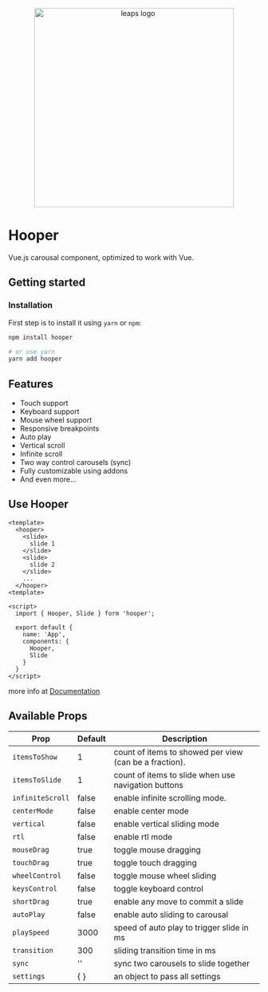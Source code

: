 <p align="center">
  <a href="https://baianat.github.io/hooper/" target="_blank">
    <img width="400" alt="leaps logo" src="https://github.com/baianat/hooper/blob/master/hooper.svg">
  </a>
</p>

# Hooper

Vue.js carousal component, optimized to work with Vue.

## Getting started

### Installation

First step is to install it using `yarn` or `npm`:

```bash
npm install hooper

# or use yarn
yarn add hooper
```

## Features

* Touch support
* Keyboard support
* Mouse wheel support
* Responsive breakpoints
* Auto play
* Vertical scroll
* Infinite scroll
* Two way control carousels (sync)
* Fully customizable using addons
* And even more...

## Use Hooper

```vue
<template>
  <hooper>
    <slide>
      slide 1
    </slide>
    <slide>
      slide 2
    </slide>
    ...
  </hooper>
<template>

<script>
  import { Hooper, Slide } form 'hooper';

  export default {
    name: 'App',
    components: {
      Hooper,
      Slide
    }
  }
</script>
```

more info at [Documentation](https://baianat.github.io/hooper/)

## Available Props

|Prop             |Default |Description|
|-----------------|-----|-----------|
|`itemsToShow`    |1    |count of items to showed per view  (can be a fraction).|
|`itemsToSlide`   |1    |count of items to slide when use navigation buttons|
|`infiniteScroll` |false|enable infinite scrolling mode.|
|`centerMode`     |false|enable center mode|
|`vertical`       |false|enable vertical sliding mode|
|`rtl`            |false|enable rtl mode|
|`mouseDrag`      |true |toggle mouse dragging|
|`touchDrag`      |true |toggle touch dragging|
|`wheelControl`   |false|toggle mouse wheel sliding|
|`keysControl`    |false|toggle keyboard control|
|`shortDrag`      |true |enable any move to commit a slide|
|`autoPlay`       |false|enable auto sliding to carousal|
|`playSpeed`      |3000 |speed of auto play to trigger slide in ms|
|`transition`     |300  |sliding transition time in ms|
|`sync`           |''   |sync two carousels to slide together|
|`settings`       |{ }  |an object to pass all settings|